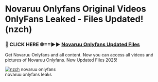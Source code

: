 # Novaruu Onlyfans Original Videos 0nlyFans Leaked - Files Updated! (nzch)

<h3>🔴 CLICK HERE 🌐==►► <a href="https://tinyurl.com/2wckxsce" rel="nofollow">Novaruu Onlyfans Updated Files</a></h3>

Get Novaruu Onlyfans and all content. Now you can access all videos and pictures of Novaruu Onlyfans. New Updated Files 2025!

[![nzch](https://i.imgur.com/AFduVYN.gif)](https://tinyurl.com/2wckxsce)
novaruu onlyfans<br>
novaruu onlyfans leaks